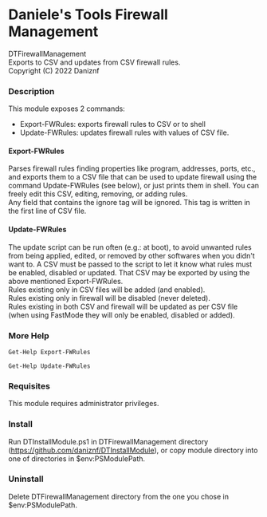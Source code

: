 # Daniele's Tools Firewall Management
DTFirewallManagement <br/>
Exports to CSV and updates from CSV firewall rules. <br/>
Copyright (C) 2022 Daniznf

### Description
This module exposes 2 commands:
- Export-FWRules: exports firewall rules to CSV or to shell
- Update-FWRules: updates firewall rules with values of CSV file.

#### Export-FWRules
Parses firewall rules finding properties like program, addresses, ports, etc., and exports them to a CSV file
that can be used to update firewall using the command Update-FWRules (see below), or just prints them in shell.
You can freely edit this CSV, editing, removing, or adding rules.<br>
Any field that contains the ignore tag will be ignored. This tag is written in the first line of CSV file.

#### Update-FWRules
The update script can be run often (e.g.: at boot), to avoid unwanted rules from being applied, edited,
or removed by other softwares when you didn't want to.
A CSV must be passed to the script to let it know what rules must be enabled, disabled or updated.
That CSV may be exported by using the above mentioned Export-FWRules. <br/>
Rules existing only in CSV files will be added (and enabled). <br/>
Rules existing only in firewall will be disabled (never deleted). <br/>
Rules existing in both CSV and firewall will be updated as per CSV file
(when using FastMode they will only be enabled, disabled or added).


### More Help
```
Get-Help Export-FWRules
```

```
Get-Help Update-FWRules
```

### Requisites
This module requires administrator privileges.

### Install
Run DTInstallModule.ps1 in DTFirewallManagement directory (https://github.com/daniznf/DTInstallModule), or copy module directory into one of directories in $env:PSModulePath.

### Uninstall
Delete DTFirewallManagement directory from the one you chose in $env:PSModulePath.